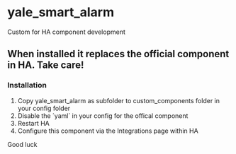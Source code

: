 # yale_smart_alarm
Custom for HA component development

## When installed it replaces the official component in HA. Take care!

### Installation

1. Copy yale_smart_alarm as subfolder to custom_components folder in your config folder
2. Disable the ´yaml´ in your config for the offical component
3. Restart HA
4. Configure this component via the Integrations page within HA

Good luck
